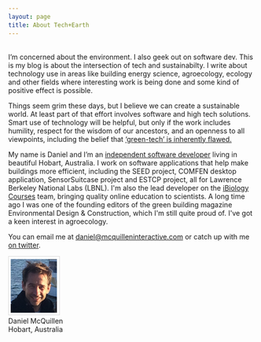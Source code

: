 ```yaml
---
layout: page
title: About Tech+Earth
---
```

<br/>
I’m concerned about the environment. I also geek out on software dev. This is my blog is about the intersection of tech and sustainabilty. I write about technology use in areas like building energy science, agroecology, ecology and other fields where interesting work is being done and some kind of positive effect is possible.

Things seem grim these days, but I believe we can create a sustainable world. At least part of that effort involves software and high tech solutions. Smart use of technology will be helpful, but only if the work includes humility, respect for the wisdom of our ancestors, and an openness to all viewpoints, including the belief that <a href="http://theconversation.com/the-green-tech-future-is-a-flawed-vision-of-sustainability-46681">‘green-tech’ is inherently flawed.</a>

My name is Daniel and I’m an <a href="http://www.mcquilleninteractive.com/">independent software developer</a> living in beautiful Hobart, Australia. I work on software applications that help make buildings more efficient, including the SEED project, COMFEN desktop application, SensorSuitcase project and ESTCP project, all for Lawrence Berkeley National Labs (LBNL). I'm also the lead developer on the <a href="https://courses.ibiology.org">iBiology Courses</a> team, bringing quality online education to scientists. A long time ago I was one of the founding editors of the green building magazine Environmental Design & Construction, which I'm still quite proud of. I've got a keen interest in agroecology.

You can email me at <a href="mailto:daniel@mcquilleninteractive.com">daniel@mcquilleninteractive.com</a> or catch up with me <a href="">on twitter</a>.

<img src="/assets/images/daniel-mcquillen.png" alt="Daniel McQuillen photo"/>
<br/>Daniel McQuillen
<br/>Hobart, Australia
